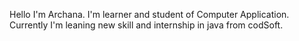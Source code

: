 Hello I'm Archana. 
I'm learner and student of Computer Application.
Currently I'm leaning new skill and internship in java from codSoft.
